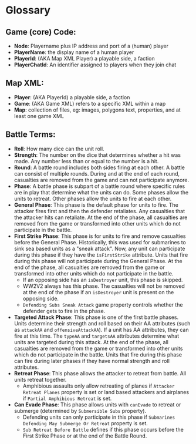 # Glossary

## Game (core) Code:
- **Node**: Playername plus IP address and port of a (human) player
- **PlayerName**: the display name of a human player
- **PlayerId**: (AKA Map XML Player) a playable side, a faction
- **PlayerChatId**: An identifier assigned to players when they join chat

## Map XML:
- **Player**: (AKA PlayerId) a playable side, a faction
- **Game**: (AKA Game XML) refers to a specific XML within a map
- **Map**: collection of files, eg: images, polygons text, properties, and at least one game XML

## Battle Terms:
- **Roll**: How many dice can the unit roll.
- **Strength**: The number on the dice that determines whether a hit was made. Any number less than or equal to the number is a hit.
- **Round**: A battle round includes both sides firing at each other. A battle can consist of multiple rounds. During and at the end of each round, casualties are removed from the game and can not participate anymore.
- **Phase**: A battle phase is subpart of a battle round where specific rules are in play that determine what the units can do. Some phases allow the units to retreat. Other phases allow the units to fire at each other.
- **General Phase**: This phase is the default phase for units to fire. The attacker fires first and then the defender retaliates. Any casualties that the attacker hits can retaliate. At the end of the phase, all casualties are removed from the game or transformed into other units which do not participate in the battle.
- **First Strike Phase**: This phase is for units to fire and remove casualties before the General Phase. Historically, this was used for submarines to sink sea based units as a "sneak attack". Now, any unit can participate during this phase if they have the `isFirstStrike` attribute. Units that fire during this phase will not participate during the General Phase. At the end of the phase, all casualties are removed from the game or transformed into other units which do not participate in the battle.
  - If an opposing side has an `isDestroyer` unit, this phase is skipped.
  - WW2V2 always has this phase. The casualties will not be removed at the end of the phase if an `isDestroyer` unit is present on the opposing side.
  - `Defending Subs Sneak Attack` game property controls whether the defender gets to fire in the phase.
- **Targeted Attack Phase**: This phase is one of the first battle phases. Units determine their strength and roll based on their AA attributes (such as `attackAA` and `offensiveAttackAA`). If a unit has AA attributes, they can fire at this time. The `typeAA` and `targetsAA` attributes determine what units are targeted during this attack. At the end of the phase, all casualties are removed from the game or transformed into other units which do not participate in the battle. Units that fire during this phase can fire during later phases if they have normal strength and roll attributes.
- **Retreat Phase**: This phase allows the attacker to retreat from battle. All units retreat together.
  - Amphibious assaults only allow retreating of planes if `Attacker Retreat Planes` property is set or land based attackers and airplanes if `Partial Amphibious Retreat` is set.
- **Can Evade Phase**: This phase allows units with `canEvade` to retreat or submerge (determined by `Submersible Subs` property).
  - Defending units can only participate in this phase if `Submarines Defending May Submerge Or Retreat` property is set.
  - `Sub Retreat Before Battle` defines if this phase occurs before the First Strike Phase or at the end of the Battle Round.
